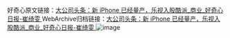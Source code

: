 好奇心原文链接：[大公司头条：新 iPhone 已经量产，乐视入股酷派_商业_好奇心日报-崔绮雯 ](https://www.qdaily.com/articles/11361.html)
WebArchive归档链接：[大公司头条：新 iPhone 已经量产，乐视入股酷派_商业_好奇心日报-崔绮雯 ](http://web.archive.org/web/20190623164328/https://www.qdaily.com/articles/11361.html)
![image](http://ww3.sinaimg.cn/large/007d5XDply1g3wgkhh1y2j30u02qp4qp)